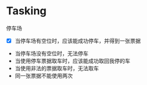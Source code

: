 # Tasking

停车场

- [x] 当停车场有空位时，应该能成功停车，并得到一张票据
- 当停车场没有空位时，无法停车
- 当使用停车票据取车时，应该能成功取回我停的车
- 当使用非法的票据取车时，无法取车
- 同一张票据不能使用两次
